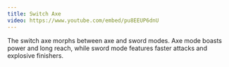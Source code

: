 ```yaml
---
title: Switch Axe
video: https://www.youtube.com/embed/pu8EEUP6dnU
---
```


The switch axe morphs between axe and sword modes. Axe mode boasts power and long reach, while sword mode features faster attacks and explosive finishers.
